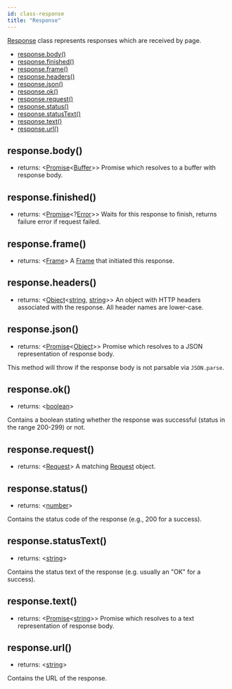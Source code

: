 ```yaml
---
id: class-response
title: "Response"
---
```



[Response] class represents responses which are received by page.

<!-- GEN:toc -->
- [response.body()](./class-response.md#responsebody)
- [response.finished()](./class-response.md#responsefinished)
- [response.frame()](./class-response.md#responseframe)
- [response.headers()](./class-response.md#responseheaders)
- [response.json()](./class-response.md#responsejson)
- [response.ok()](./class-response.md#responseok)
- [response.request()](./class-response.md#responserequest)
- [response.status()](./class-response.md#responsestatus)
- [response.statusText()](./class-response.md#responsestatustext)
- [response.text()](./class-response.md#responsetext)
- [response.url()](./class-response.md#responseurl)
<!-- GEN:stop -->

## response.body()
- returns: <[Promise]<[Buffer]>> Promise which resolves to a buffer with response body.

## response.finished()
- returns: <[Promise]<?[Error]>> Waits for this response to finish, returns failure error if request failed.

## response.frame()
- returns: <[Frame]> A [Frame] that initiated this response.

## response.headers()
- returns: <[Object]<[string], [string]>> An object with HTTP headers associated with the response. All header names are lower-case.

## response.json()
- returns: <[Promise]<[Object]>> Promise which resolves to a JSON representation of response body.

This method will throw if the response body is not parsable via `JSON.parse`.

## response.ok()
- returns: <[boolean]>

Contains a boolean stating whether the response was successful (status in the range 200-299) or not.

## response.request()
- returns: <[Request]> A matching [Request] object.

## response.status()
- returns: <[number]>

Contains the status code of the response (e.g., 200 for a success).

## response.statusText()
- returns: <[string]>

Contains the status text of the response (e.g. usually an "OK" for a success).

## response.text()
- returns: <[Promise]<[string]>> Promise which resolves to a text representation of response body.

## response.url()
- returns: <[string]>

Contains the URL of the response.



[AXNode]: ./class-accessibility.md#accessibilitysnapshotoptions "AXNode"
[Accessibility]: ./class-accessibility.md#class-accessibility "Accessibility"
[Array]: https://developer.mozilla.org/en-US/docs/Web/JavaScript/Reference/Global_Objects/Array "Array"
[BrowserServer]: ./class-browser.md#class-browserserver  "BrowserServer"
[BrowserContext]: ./class-browsercontext.md#class-browsercontext  "BrowserContext"
[BrowserType]: ./class-browsertype.md#class-browsertype "BrowserType"
[Browser]: ./class-browser.md  "Browser"
[Buffer]: https://nodejs.org/api/buffer.htmlapi.md#buffer_class_buffer "Buffer"
[ChildProcess]: https://nodejs.org/api/child_process.html "ChildProcess"
[ChromiumBrowser]: ./class-chromiumbrowser.md#class-chromiumbrowser "ChromiumBrowser"
[ChromiumBrowserContext]: ./class-chromiumbrowsercontext.md#class-chromiumbrowsercontext "ChromiumBrowserContext"
[ChromiumCoverage]: ./class-chromiumcoverage.md#class-chromiumcoverage "ChromiumCoverage"
[CDPSession]: ./class-cdpsession.md#class-cdpsession  "CDPSession"
[ConsoleMessage]: ./class-consolemessage.md#class-consolemessage "ConsoleMessage"
[Dialog]: ./class-dialog.md#class-dialog "Dialog"
[Download]: ./class-download.md#class-download "Download"
[ElementHandle]: ./class-elementhandle.md#class-elementhandle "ElementHandle"
[Element]: https://developer.mozilla.org/en-US/docs/Web/API/element "Element"
[Error]: https://nodejs.org/api/errors.htmlapi.md#errors_class_error "Error"
[EvaluationArgument]: ./evaluationargument.md#evaluationargument "Evaluation Argument"
[File]: https://developer.mozilla.org/en-US/docs/Web/API/File "File"
[FileChooser]: ./class-filechooser.md#class-filechooser "FileChooser"
[FirefoxBrowser]: ./class-firefoxbrowser.md#class-firefoxbrowser "FirefoxBrowser"
[Frame]: ./class-frame.md#class-frame "Frame"
[JSHandle]: ./class-jshandle.md#class-jshandle "JSHandle"
[Keyboard]: ./class-keyboard.md#class-keyboard "Keyboard"
[Logger]: ./class-logger.md#class-logger "Logger"
[Map]: https://developer.mozilla.org/en-US/docs/Web/JavaScript/Reference/Global_Objects/Map "Map"
[Mouse]: ./class-mouse.md#class-mouse "Mouse"
[Object]: https://developer.mozilla.org/en-US/docs/Web/JavaScript/Reference/Global_Objects/Object "Object"
[Page]: ./class-page.md#class-page "Page"
[Playwright]: ./class-playwright.md "Playwright"
[Promise]: https://developer.mozilla.org/en-US/docs/Web/JavaScript/Reference/Global_Objects/Promise "Promise"
[RegExp]: https://developer.mozilla.org/en-US/docs/Web/JavaScript/Reference/Global_Objects/RegExp
[Request]: ./class-request.md#class-request  "Request"
[Response]: ./class-response.md#class-response  "Response"
[Route]: ./class-route.md#class-route  "Route"
[Selectors]: ./class-selectors.md#class-selectors  "Selectors"
[Serializable]: https://developer.mozilla.org/en-US/docs/Web/JavaScript/Reference/Global_Objects/JSON/stringifyapi.md#Description "Serializable"
[TimeoutError]: ./class-timeouterror.md#class-timeouterror "TimeoutError"
[UIEvent.detail]: https://developer.mozilla.org/en-US/docs/Web/API/UIEvent/detail "UIEvent.detail"
[URL]: https://nodejs.org/api/url.html
[USKeyboardLayout]: ../src/usKeyboardLayout.ts "USKeyboardLayout"
[UnixTime]: https://en.wikipedia.org/wiki/Unix_time "Unix Time"
[WebKitBrowser]: ./class-webkitbrowser.md#class-webkitbrowser "WebKitBrowser"
[Worker]: ./class-worker.md#class-worker "Worker"
[boolean]: https://developer.mozilla.org/en-US/docs/Web/JavaScript/Data_structuresapi.md#Boolean_type "Boolean"
[function]: https://developer.mozilla.org/en-US/docs/Web/JavaScript/Reference/Global_Objects/Function "Function"
[iterator]: https://developer.mozilla.org/en-US/docs/Web/JavaScript/Reference/Iteration_protocols "Iterator"
[number]: https://developer.mozilla.org/en-US/docs/Web/JavaScript/Data_structuresapi.md#Number_type "Number"
[origin]: https://developer.mozilla.org/en-US/docs/Glossary/Origin "Origin"
[selector]: https://developer.mozilla.org/en-US/docs/Web/CSS/CSS_Selectors "selector"
[Readable]: https://nodejs.org/api/stream.htmlapi.md#stream_class_stream_readable "Readable"
[string]: https://developer.mozilla.org/en-US/docs/Web/JavaScript/Data_structuresapi.md#String_type "String"
[xpath]: https://developer.mozilla.org/en-US/docs/Web/XPath "xpath"
